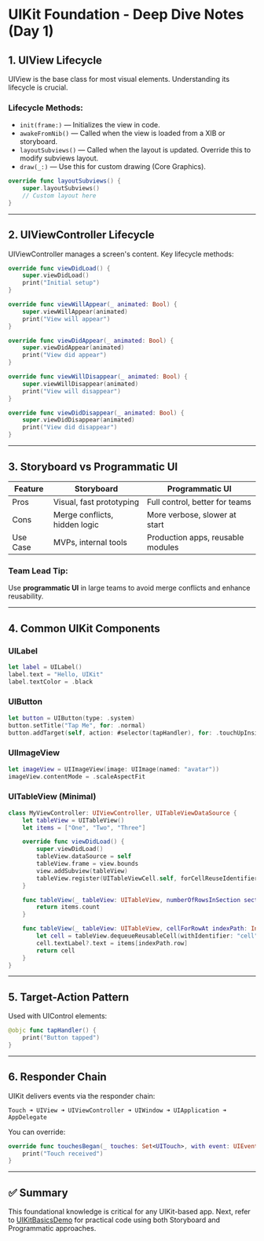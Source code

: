 # UIKit Foundation - Deep Dive Notes (Day 1)

## 1. UIView Lifecycle

UIView is the base class for most visual elements. Understanding its lifecycle is crucial.

### Lifecycle Methods:

* `init(frame:)` — Initializes the view in code.
* `awakeFromNib()` — Called when the view is loaded from a XIB or storyboard.
* `layoutSubviews()` — Called when the layout is updated. Override this to modify subviews layout.
* `draw(_:)` — Use this for custom drawing (Core Graphics).

```swift
override func layoutSubviews() {
    super.layoutSubviews()
    // Custom layout here
}
```

---

## 2. UIViewController Lifecycle

UIViewController manages a screen's content. Key lifecycle methods:

```swift
override func viewDidLoad() {
    super.viewDidLoad()
    print("Initial setup")
}

override func viewWillAppear(_ animated: Bool) {
    super.viewWillAppear(animated)
    print("View will appear")
}

override func viewDidAppear(_ animated: Bool) {
    super.viewDidAppear(animated)
    print("View did appear")
}

override func viewWillDisappear(_ animated: Bool) {
    super.viewWillDisappear(animated)
    print("View will disappear")
}

override func viewDidDisappear(_ animated: Bool) {
    super.viewDidDisappear(animated)
    print("View did disappear")
}
```

---

## 3. Storyboard vs Programmatic UI

| Feature  | Storyboard                    | Programmatic UI                   |
| -------- | ----------------------------- | --------------------------------- |
| Pros     | Visual, fast prototyping      | Full control, better for teams    |
| Cons     | Merge conflicts, hidden logic | More verbose, slower at start     |
| Use Case | MVPs, internal tools          | Production apps, reusable modules |

### Team Lead Tip:

Use **programmatic UI** in large teams to avoid merge conflicts and enhance reusability.

---

## 4. Common UIKit Components

### UILabel

```swift
let label = UILabel()
label.text = "Hello, UIKit"
label.textColor = .black
```

### UIButton

```swift
let button = UIButton(type: .system)
button.setTitle("Tap Me", for: .normal)
button.addTarget(self, action: #selector(tapHandler), for: .touchUpInside)
```

### UIImageView

```swift
let imageView = UIImageView(image: UIImage(named: "avatar"))
imageView.contentMode = .scaleAspectFit
```

### UITableView (Minimal)

```swift
class MyViewController: UIViewController, UITableViewDataSource {
    let tableView = UITableView()
    let items = ["One", "Two", "Three"]

    override func viewDidLoad() {
        super.viewDidLoad()
        tableView.dataSource = self
        tableView.frame = view.bounds
        view.addSubview(tableView)
        tableView.register(UITableViewCell.self, forCellReuseIdentifier: "cell")
    }

    func tableView(_ tableView: UITableView, numberOfRowsInSection section: Int) -> Int {
        return items.count
    }

    func tableView(_ tableView: UITableView, cellForRowAt indexPath: IndexPath) -> UITableViewCell {
        let cell = tableView.dequeueReusableCell(withIdentifier: "cell", for: indexPath)
        cell.textLabel?.text = items[indexPath.row]
        return cell
    }
}
```

---

## 5. Target-Action Pattern

Used with UIControl elements:

```swift
@objc func tapHandler() {
    print("Button tapped")
}
```

---

## 6. Responder Chain

UIKit delivers events via the responder chain:

```
Touch ➜ UIView ➜ UIViewController ➜ UIWindow ➜ UIApplication ➜ AppDelegate
```

You can override:

```swift
override func touchesBegan(_ touches: Set<UITouch>, with event: UIEvent?) {
    print("Touch received")
}
```

---

## ✅ Summary

This foundational knowledge is critical for any UIKit-based app. Next, refer to [UIKitBasicsDemo](./UIKitBasicsDemo) for practical code using both Storyboard and Programmatic approaches.

